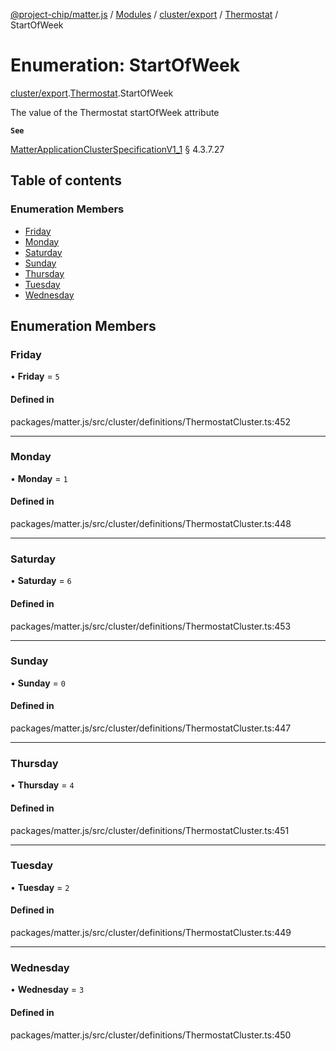 [@project-chip/matter.js](../README.md) / [Modules](../modules.md) / [cluster/export](../modules/cluster_export.md) / [Thermostat](../modules/cluster_export.Thermostat.md) / StartOfWeek

# Enumeration: StartOfWeek

[cluster/export](../modules/cluster_export.md).[Thermostat](../modules/cluster_export.Thermostat.md).StartOfWeek

The value of the Thermostat startOfWeek attribute

**`See`**

[MatterApplicationClusterSpecificationV1_1](../interfaces/spec_export.MatterApplicationClusterSpecificationV1_1.md) § 4.3.7.27

## Table of contents

### Enumeration Members

- [Friday](cluster_export.Thermostat.StartOfWeek.md#friday)
- [Monday](cluster_export.Thermostat.StartOfWeek.md#monday)
- [Saturday](cluster_export.Thermostat.StartOfWeek.md#saturday)
- [Sunday](cluster_export.Thermostat.StartOfWeek.md#sunday)
- [Thursday](cluster_export.Thermostat.StartOfWeek.md#thursday)
- [Tuesday](cluster_export.Thermostat.StartOfWeek.md#tuesday)
- [Wednesday](cluster_export.Thermostat.StartOfWeek.md#wednesday)

## Enumeration Members

### Friday

• **Friday** = ``5``

#### Defined in

packages/matter.js/src/cluster/definitions/ThermostatCluster.ts:452

___

### Monday

• **Monday** = ``1``

#### Defined in

packages/matter.js/src/cluster/definitions/ThermostatCluster.ts:448

___

### Saturday

• **Saturday** = ``6``

#### Defined in

packages/matter.js/src/cluster/definitions/ThermostatCluster.ts:453

___

### Sunday

• **Sunday** = ``0``

#### Defined in

packages/matter.js/src/cluster/definitions/ThermostatCluster.ts:447

___

### Thursday

• **Thursday** = ``4``

#### Defined in

packages/matter.js/src/cluster/definitions/ThermostatCluster.ts:451

___

### Tuesday

• **Tuesday** = ``2``

#### Defined in

packages/matter.js/src/cluster/definitions/ThermostatCluster.ts:449

___

### Wednesday

• **Wednesday** = ``3``

#### Defined in

packages/matter.js/src/cluster/definitions/ThermostatCluster.ts:450
